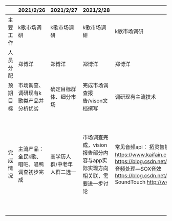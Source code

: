 |          | 2021/2/26                                 | 2021/2/27                   | 2021/2/28                                                    | 2021/3/1                                                     | 2021/3/2                                                     | 2021/3/3             | 2021/3/4         |
| -------- | ----------------------------------------- | --------------------------- | ------------------------------------------------------------ | ------------------------------------------------------------ | ------------------------------------------------------------ | -------------------- | ---------------- |
| 主要工作 | k歌市场调研                               | k歌市场调研                 | k歌市场调研                                                  | k歌市场调研                                                  | k歌市场调研                                                  | k歌市场调研          | k歌市场调研      |
| 人员分配 | 郑博洋                                    | 郑博洋                      | 郑博洋                                                       | 郑博洋                                                       | 郑博洋                                                       | 郑博洋               | 郑博洋           |
| 预期目标 | 市场调查、调研现有k歌类产品并分析优劣     | 确定目标群体、细分市场      | 完成市场调查报告/vison文档撰写                               | 调研现有主流技术                                             | 前端开发基础技术学习                                         | 前端开发基础技术学习 | 前端开发技术学习 |
| 完成情况 | 主流产品：全民k歌、唱吧、唱鸭调查初步完成 | 高学历人群/中老年人群二选一 | 市场调查完成，vision报告部分内容与app实际实现方向相关联，需要进一步讨论 | 常见音频api：     拓灵智能降噪API https://www.kaifain.com/s/6d23ad5f9f48     speex库音频降噪  https://blog.csdn.net/qq_36568418/article/details/100007901     音频处理—SOX音效 https://blog.csdn.net/King1425/article/details/100172681     SoundTouch http://www.surina.net/soundtouch/ | 使用react  native完成安卓手机（p30）实机配置例程.     投屏工具scrcpy可以将usb连结的手机屏幕投影到电脑上。 |                      |                  |